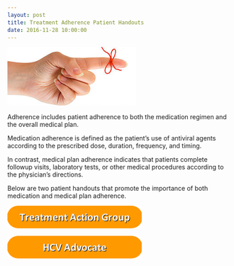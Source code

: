 ```yaml
---
layout: post
title: Treatment Adherence Patient Handouts
date: 2016-11-28 10:00:00
---
```


![](/assets/images/treatment-adherence-patient-handouts.jpg)

Adherence includes patient adherence to both the medication regimen and the overall medical plan.

Medication adherence is defined as the patient’s use of antiviral agents according to the prescribed dose, duration, frequency, and timing.

In contrast, medical plan adherence indicates that patients complete followup visits, laboratory tests, or other medical procedures according to the physician’s directions. 

Below are two patient handouts that promote the importance of both medication and medical plan adherence.

[![](/assets/images/treatment-action-group.png)](https://jumpshare.com/v/wAieuBiWykTlo7Bqu0cw)

[![](/assets/images/hcv-advocate.png)](https://jumpshare.com/v/HjqnfsO6LgKypyJcwTLi)
